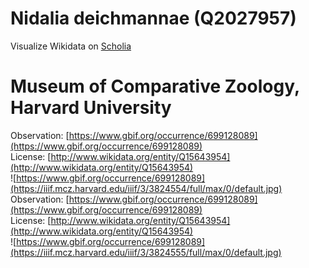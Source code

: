 
Nidalia deichmannae (Q2027957)
==============================
  
Visualize Wikidata on [Scholia](https://scholia.toolforge.org/taxon/Q2027957)
# Museum of Comparative Zoology, Harvard University
  
Observation: [https://www.gbif.org/occurrence/699128089](https://www.gbif.org/occurrence/699128089)  
License: [http://www.wikidata.org/entity/Q15643954](http://www.wikidata.org/entity/Q15643954)  
![https://www.gbif.org/occurrence/699128089](https://iiif.mcz.harvard.edu/iiif/3/3824554/full/max/0/default.jpg)  
Observation: [https://www.gbif.org/occurrence/699128089](https://www.gbif.org/occurrence/699128089)  
License: [http://www.wikidata.org/entity/Q15643954](http://www.wikidata.org/entity/Q15643954)  
![https://www.gbif.org/occurrence/699128089](https://iiif.mcz.harvard.edu/iiif/3/3824555/full/max/0/default.jpg)
